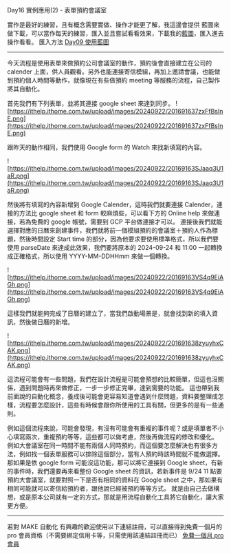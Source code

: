 Day16 實例應用(2) - 表單預約會議室

實作是最好的練習，且有概念需要實做、操作才能更了解，我這邊會提供
藍圖來做下載，可以當作每天的練習，匯入並且嘗試看看效果，下載我的[藍圖](https://drive.google.com/drive/folders/1Dpz4c-BdeMZziNrlVK3hQkyCx_q8_rE9?usp=sharing)，匯入進去操作看看。
匯入方法 [Day09 使用藍圖](https://ithelp.ithome.com.tw/articles/10352992)

---

今天流程是使用表單來做預約公司會議室的動作，預約後會直接建立在公司的 calender 上面，供人員觀看。另外也能連接寄信模組，再加上邀請會議，也能做到預約個人時間等動作，就像現在有些做預約 meeting 等服務的流程，自己製作將其自動化。

首先我們有下列表單，並將其連接 google sheet 來達到同步。
![https://ithelp.ithome.com.tw/upload/images/20240922/201691637zxFfBsInE.png](https://ithelp.ithome.com.tw/upload/images/20240922/201691637zxFfBsInE.png)

跟昨天的動作相同，我們使用 Google form 的 Watch 來找新填寫的內容。

![https://ithelp.ithome.com.tw/upload/images/20240922/20169163SJaaq3U1aR.png](https://ithelp.ithome.com.tw/upload/images/20240922/20169163SJaaq3U1aR.png)

然後將有填寫的內容新增到 Google Calender，這時我們就要連接 Calender，連接的方法比 google sheet 和 form 較麻煩些，可以看下方的 Online help 來做連接，若為免費的 google 帳號，需要到 GCP 平台做連接才可以。
連接後我們就能選擇對應的日曆來創建事件，我們就將前一個模組預約的會議室＋預約人作為標題，然後時間設定 Start time 的部分，因為他要求要使用標準格式，所以我們要使用 parseDate 來達成此效果，我們要將原本的 2024-09-24 和 11:00 一起轉換成正確格式，所以使用 YYYY-MM-DDHHmm 來做一個轉換。

![https://ithelp.ithome.com.tw/upload/images/20240922/20169163VS4q9EiAGh.png](https://ithelp.ithome.com.tw/upload/images/20240922/20169163VS4q9EiAGh.png)

這樣我們就能夠完成了日曆的建立了，當我們啟動場景是，就會找到新的填入資訊，然後做日曆的新增。

![https://ithelp.ithome.com.tw/upload/images/20240922/201691638zyuyhxCAK.png](https://ithelp.ithome.com.tw/upload/images/20240922/201691638zyuyhxCAK.png)

這流程可能會有一些問題，我們在設計流程是可能會預想的比較簡單，但這也沒關係，遇到問題時再來做修正，一步一步修正完畢，達到需要的功能。
這也帶到我前面說的自動化概念，養成後可能會更容易知道會遇到什麼問題，資料要整理成怎樣，流程要怎麼設計，這些有時候會跟你所使用的工具有關，但更多的是有一些通則。

例如這個流程來說，可能會發現，有沒有可能會有重複的事件呢？或是填單者不小心填寫兩次，重複預約等等，這些都可以做考慮，然後再做流程的修改和優化。
例如大會議室在同一時間不能有兩個人同時預約，而這個要怎麼解決也有很多方法，例如找一個表單服務可以排除這個部分，當有人預約時該時間就不能做選擇。那如果是依 google form 可能沒這功能，那可以將它連接到 Google sheet，有新的事件時，我們還要再來看整份 Google sheet 的資訊，若新事件是 9/24 11 點要預約大會議室，就要對照一下是否有相同的資料在 Google sheet 之中，那如果有相同可能就可以寄信給預約者，跟他說已經被預約等等方式。
就是由自己去做構想，或是原本公司就有一定的方式，那就是用流程自動化工具將它自動化，讓大家更方便。

---

若對 MAKE 自動化 有興趣的歡迎使用以下連結註冊，可以直接得到免費一個月的 pro 會員資格（不需要綁定信用卡等，只需使用該連結註冊而已）
[免費一個月 pro 會員](https://www.make.com/en/register?pc=automateyoureverydayhttps://www.make.com/en/register?pc=automateyoureveryday)
